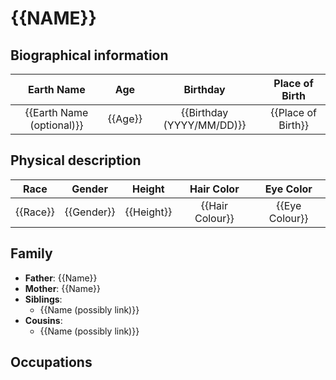 # {{NAME}}

[Summary]: #

## Biographical information

| Earth Name                | Age     | Birthday                  | Place of Birth     |
| :-----------------------: | :-----: | :-----------------------: | :----------------: |
| {{Earth Name (optional)}} | {{Age}} | {{Birthday (YYYY/MM/DD)}} | {{Place of Birth}} |

## Physical description

| Race     | Gender     | Height     | Hair Color      | Eye Color      |
| :------: | :--------: | :--------: | :-------------: | :------------: |
| {{Race}} | {{Gender}} | {{Height}} | {{Hair Colour}} | {{Eye Colour}} |

[Any extra comments]: #

[Properties]: #

## Family

- **Father**: {{Name}}
- **Mother**: {{Name}}
- **Siblings**:
    - {{Name (possibly link)}}
- **Cousins**:
    - {{Name (possibly link)}}

## Occupations

[List of Occupations. Format as follows: `- *{{Occupation}}*`]: #

[Occupation properties]: #

[Links (Below). Format as follows: `\[{{Link Name}}\]: {{Link}}` (Remove backslashes)]: #
